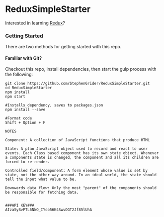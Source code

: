 # ReduxSimpleStarter

Interested in learning [Redux](https://www.udemy.com/react-redux/)?

### Getting Started

There are two methods for getting started with this repo.

#### Familiar with Git?
Checkout this repo, install dependencies, then start the gulp process with the following:

```
git clone https://github.com/StephenGrider/ReduxSimpleStarter.git
cd ReduxSimpleStarter
npm install
npm start

#Installs dependency, saves to packages.json
npm install --save

#Format code
Shift + Option + F

NOTES

Component: A collection of JavaScript functions that produce HTML

State: A plan JavaScript object used to record and react to user events. Each Class based component has its own state object. Whenever a components state is changed, the component and all its children are forced to re-render.

Controlled field/component: A form element whose value is set by state, not the other way around. In an ideal world, the state should tell the input what value to be.

Downwards data flow: Only the most "parent" of the components should be responsible for fetching data.

 
###API KEY###
AIzaSyBvPTL6NkO_IYco56K4SwvOGT2Jf85lUhA
